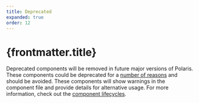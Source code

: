 ```yaml
---
title: Deprecated
expanded: true
order: 12
---
```


# {frontmatter.title}

<Lede>

Deprecated components will be removed in future major versions of Polaris. These components could be deprecated for a [number of reasons](https://polaris.shopify.com/getting-started/components-lifecycle#requirements-for-deprecation) and should be avoided. These components will show warnings in the component file and provide details for alternative usage. For more information, check out the [component lifecycles](https://polaris.shopify.com/getting-started/components-lifecycle#deprecated).

</Lede>

<Examples />

<Props componentName={frontmatter.title} />

